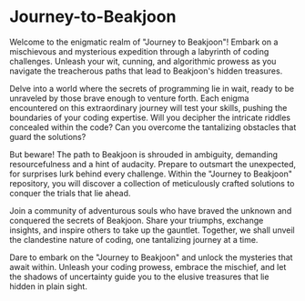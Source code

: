 # Journey-to-Beakjoon
Welcome to the enigmatic realm of "Journey to Beakjoon"! Embark on a mischievous and mysterious expedition through a labyrinth of coding challenges. Unleash your wit, cunning, and algorithmic prowess as you navigate the treacherous paths that lead to Beakjoon's hidden treasures.

Delve into a world where the secrets of programming lie in wait, 
ready to be unraveled by those brave enough to venture forth. 
Each enigma encountered on this extraordinary journey will test your skills, 
pushing the boundaries of your coding expertise. 
Will you decipher the intricate riddles concealed within the code? 
Can you overcome the tantalizing obstacles that guard the solutions?

But beware! The path to Beakjoon is shrouded in ambiguity, 
demanding resourcefulness and a hint of audacity. 
Prepare to outsmart the unexpected, for surprises lurk behind every challenge. 
Within the "Journey to Beakjoon" repository, 
you will discover a collection of meticulously crafted solutions to conquer the trials that lie ahead.

Join a community of adventurous souls who have braved the unknown and conquered the secrets of Beakjoon. 
Share your triumphs, exchange insights, and inspire others to take up the gauntlet. 
Together, we shall unveil the clandestine nature of coding, one tantalizing journey at a time.

Dare to embark on the "Journey to Beakjoon" and unlock the mysteries that await within. 
Unleash your coding prowess, embrace the mischief, 
and let the shadows of uncertainty guide you to the elusive treasures that lie hidden in plain sight.





